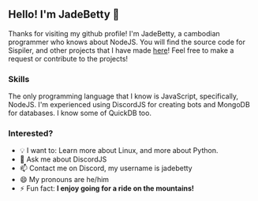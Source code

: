 ## Hello! I'm JadeBetty 👋
Thanks for visiting my github profile! I'm JadeBetty, a cambodian programmer who knows about NodeJS. You will find the source code for Sispiler, and other projects that I have made [here](https://github.com/JadeBetty?tab=repositories)! Feel free to make a request or contribute to the projects!

### Skills
The only programming language that I know is JavaScript, specifically, NodeJS.
I'm experienced using DiscordJS for creating bots and MongoDB for databases.
I know some of QuickDB too.

### Interested? 
- 💡 I want to: Learn more about Linux, and more about Python.
- 💬 Ask me about DiscordJS
- 📫 Contact me on Discord, my username is jadebetty
- 😄 My pronouns are he/him
- ⚡ Fun fact: **I enjoy going for a ride on the mountains!**
